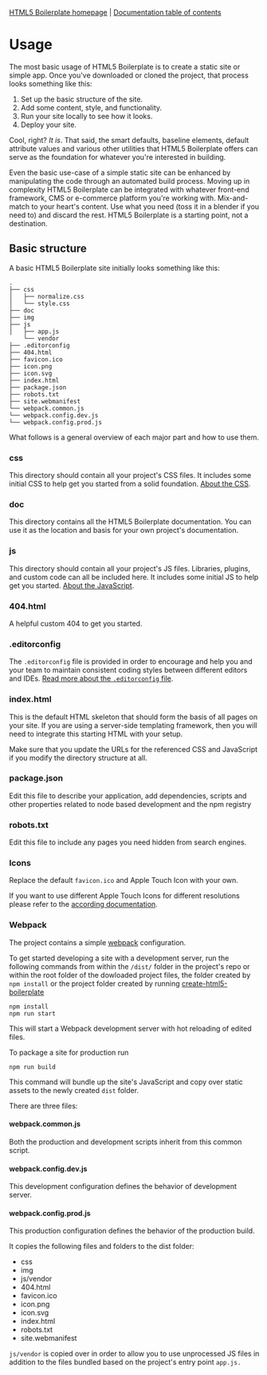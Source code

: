 [HTML5 Boilerplate homepage](https://html5boilerplate.com/) | [Documentation
table of contents](TOC.md)

# Usage

The most basic usage of HTML5 Boilerplate is to create a static site or simple
app. Once you've downloaded or cloned the project, that process looks something
like this:

1. Set up the basic structure of the site.
2. Add some content, style, and functionality.
3. Run your site locally to see how it looks.
4. Deploy your site.

Cool, right? _It is_. That said, the smart defaults, baseline elements, default
attribute values and various other utilities that HTML5 Boilerplate offers can
serve as the foundation for whatever you're interested in building.

Even the basic use-case of a simple static site can be enhanced by manipulating
the code through an automated build process. Moving up in complexity HTML5
Boilerplate can be integrated with whatever front-end framework, CMS or
e-commerce platform you're working with. Mix-and-match to your heart's content.
Use what you need (toss it in a blender if you need to) and discard the rest.
HTML5 Boilerplate is a starting point, not a destination.

## Basic structure

A basic HTML5 Boilerplate site initially looks something like this:

```
.
├── css
│   ├── normalize.css
│   └── style.css
├── doc
├── img
├── js
│   ├── app.js
    └── vendor
├── .editorconfig
├── 404.html
├── favicon.ico
├── icon.png
├── icon.svg
├── index.html
├── package.json
├── robots.txt
├── site.webmanifest
└── webpack.common.js
└── webpack.config.dev.js
└── webpack.config.prod.js
```

What follows is a general overview of each major part and how to use them.

### css

This directory should contain all your project's CSS files. It includes some
initial CSS to help get you started from a solid foundation. [About the
CSS](css.md).

### doc

This directory contains all the HTML5 Boilerplate documentation. You can use it
as the location and basis for your own project's documentation.

### js

This directory should contain all your project's JS files. Libraries, plugins,
and custom code can all be included here. It includes some initial JS to help
get you started. [About the JavaScript](js.md).

### 404.html

A helpful custom 404 to get you started.

### .editorconfig

The `.editorconfig` file is provided in order to encourage and help you and your
team to maintain consistent coding styles between different editors and IDEs.
[Read more about the `.editorconfig` file](misc.md#editorconfig).

### index.html

This is the default HTML skeleton that should form the basis of all pages on
your site. If you are using a server-side templating framework, then you will
need to integrate this starting HTML with your setup.

Make sure that you update the URLs for the referenced CSS and JavaScript if you
modify the directory structure at all.

### package.json

Edit this file to describe your application, add dependencies, scripts and
other properties related to node based development and the npm registry

### robots.txt

Edit this file to include any pages you need hidden from search engines.

### Icons

Replace the default `favicon.ico` and Apple Touch Icon with your own.

If you want to use different Apple Touch Icons for different resolutions please
refer to the [according documentation](extend.md#apple-touch-icons).

### Webpack

The project contains a simple [webpack](https://webpack.js.org/) configuration.

To get started developing a site with a development server, run the following
commands from within the `/dist/` folder in the project's repo or within the
root folder of the dowloaded project files, the folder created by `npm install`
or the project folder created by running [create\-html5\-boilerplate](https://github.com/h5bp/create-html5-boilerplate)

```
npm install
npm run start
```

This will start a Webpack development server with hot reloading of edited files.

To package a site for production run

```
npm run build
```

This command will bundle up the site's JavaScript and copy over static assets to
the newly created `dist` folder.

There are three files:

#### webpack.common.js

Both the production and development scripts inherit from this common script.

#### webpack.config.dev.js

This development configuration defines the behavior of development server.

#### webpack.config.prod.js

This production configuration defines the behavior of the production build.

It copies the following files and folders to the dist folder:

- css
- img
- js/vendor
- 404.html
- favicon.ico
- icon.png
- icon.svg
- index.html
- robots.txt
- site.webmanifest

`js/vendor` is copied over in order to allow you to use unprocessed JS files
in addition to the files bundled based on the project's entry point `app.js.`
